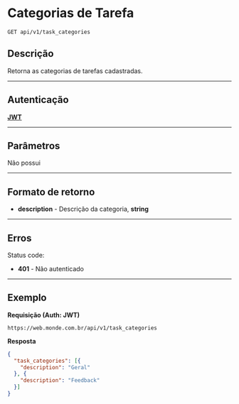 # Categorias de Tarefa

    GET api/v1/task_categories

## Descrição
Retorna as categorias de tarefas cadastradas.

***

## Autenticação
**[JWT](v1/authentication/POST_auth_token.md)**

***

## Parâmetros
  Não possui

***

## Formato de retorno

  - **description** - Descrição da categoria, **string**

***

## Erros
  Status code:
  - **401** - Não autenticado

***

## Exemplo
  **Requisição (Auth: JWT)**

    https://web.monde.com.br/api/v1/task_categories

  **Resposta**
``` json
{
  "task_categories": [{
    "description": "Geral"
  }, {
    "description": "Feedback"
  }]
}
```

